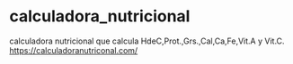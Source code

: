 # calculadora_nutricional
calculadora nutricional que calcula HdeC,Prot.,Grs.,Cal,Ca,Fe,Vit.A y Vit.C.
https://calculadoranutriconal.com/
